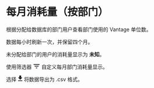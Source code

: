 每月消耗量（按部门）
====================

根据分配给数据库的部门用户查看部门使用的 Vantage 单位数。

数据每小时刷新一次，并保留四个月。

未分配给部门的用户的消耗量显示为 **未知**。

使用筛选器 ![FilterIcon.png](../Images/FilterIcon.png) 自定义每月部门消耗量显示。

选择 ![ConsumptionExport.png](../Images/ConsumptionExport.png) 将数据导出为 .csv 格式。

